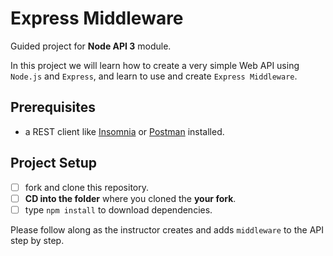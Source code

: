 # Express Middleware

Guided project for **Node API 3** module.

In this project we will learn how to create a very simple Web API using `Node.js` and `Express`, and learn to use and create `Express Middleware`.

## Prerequisites

- a REST client like [Insomnia](https://insomnia.rest/download/) or [Postman](https://www.getpostman.com/downloads/) installed.

## Project Setup

- [ ] fork and clone this repository.
- [ ] **CD into the folder** where you cloned the **your fork**.
- [ ] type `npm install` to download dependencies.

Please follow along as the instructor creates and adds `middleware` to the API step by step.

